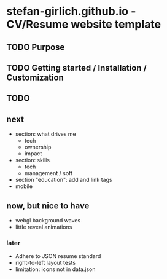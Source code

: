 # stefan-girlich.github.io - CV/Resume website template

## TODO Purpose

## TODO Getting started / Installation / Customization

## TODO

## next

- section: what drives me
  - tech
  - ownership
  - impact
- section: skills
  - tech
  - management / soft
- section "education": add and link tags
- mobile

## now, but nice to have

- webgl background waves
- little reveal animations

### later

- Adhere to JSON resume standard
- right-to-left layout tests
- limitation: icons not in data.json

